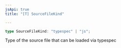 ```yaml
---
jsApi: true
title: "[T] SourceFileKind"

---
```

```ts
type SourceFileKind: "typespec" | "js";
```

Type of the source file that can be loaded via typespec
